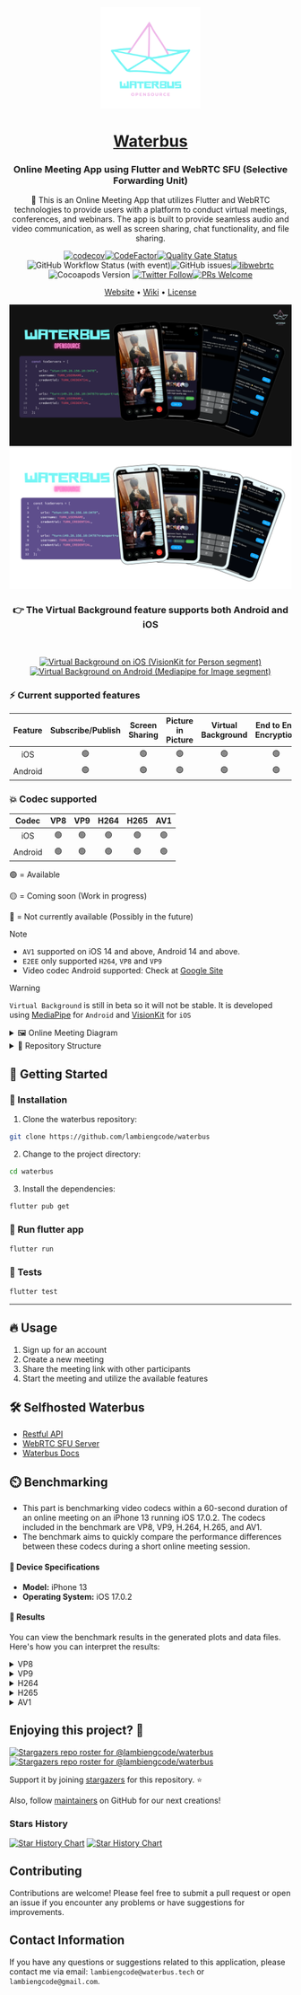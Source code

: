 <p align="center">
  <img src="https://github.com/lambiengcode/waterbus/blob/main/assets/images/img_app_logo.png?raw=true" width="180px" height=auto alt="Computador"/>
</p>

<h1 align="center"><a href="https://docs.waterbus.tech">Waterbus</a></h1>
<h3 align="center">Online Meeting App using Flutter and WebRTC SFU (Selective Forwarding Unit)</h3>
<p align="center">
  🤙 This is an Online Meeting App that utilizes Flutter and WebRTC technologies to provide users with a platform to conduct virtual meetings, conferences, and webinars. The app is built to provide seamless audio and video communication, as well as screen sharing, chat functionality, and file sharing.
</p>
<div class="badges" align="center">
<p><a href="https://codecov.io/gh/lambiengcode/waterbus"><img src="https://codecov.io/gh/lambiengcode/waterbus/branch/main/graph/badge.svg?token=7KEMH26LHZ" alt="codecov"></a><a href="https://www.codefactor.io/repository/github/lambiengcode/waterbus"><img src="https://www.codefactor.io/repository/github/lambiengcode/waterbus/badge" alt="CodeFactor"></a><a href="https://sonarcloud.io/summary/new_code?id=lambiengcode_waterbus"><img src="https://sonarcloud.io/api/project_badges/measure?project=lambiengcode_waterbus&amp;metric=alert_status" alt="Quality Gate Status"></a><img src="https://img.shields.io/github/actions/workflow/status/lambiengcode/waterbus/ci.yml" alt="GitHub Workflow Status (with event)"><img src="https://img.shields.io/github/issues/lambiengcode/waterbus" alt="GitHub issues"><a href="https://chromium.googlesource.com/external/webrtc/+/branch-heads/6099"><img src="https://img.shields.io/badge/libwebrtc-122.6261.01-yellow.svg" alt="libwebrtc"></a><img src="https://img.shields.io/cocoapods/v/KaiRTC" alt="Cocoapods Version">
<a href="https://twitter.com/lambiengcode"><img src="https://img.shields.io/twitter/follow/waterbus.tech?style=social" alt="Twitter Follow"></a><a href="https://github.com/lambiengcode"><img src="https://img.shields.io/badge/PRs-welcome-brightgreen.svg?style=flat&amp;logo=github" alt="PRs Welcome"></a></p>
</div>

<p align="center">
  <a href="https://docs.waterbus.tech">Website</a> &bull;
  <a href="https://github.com/lambiengcode/waterbus/wiki">Wiki</a> &bull;
  <a href="https://github.com/lambiengcode/waterbus/blob/main/LICENSE">License</a>
</p>

[![Banner](./screenshots/banner-dark.png)](https://docs.waterbus.tech#gh-dark-mode-only)
[![Banner](./screenshots/banner.png)](https://docs.waterbus.tech#gh-light-mode-only)
<h3 align="center">👉 The Virtual Background feature supports both Android and iOS</h3>
<br/>
<div align="center">
<p><a href="https://youtube.com/shorts/Ms4avix05uY"><img src="https://ytcards.demolab.com/?id=Ms4avix05uY&amp;title=Virtual%20Background%20on%20iOS%20%28VisionKit%20for%20Person%20segment%29&amp;lang=en&amp;timestamp=1709774408&amp;background_color=%230d1117&amp;title_color=%23ffffff&amp;stats_color=%23dedede&amp;max_title_lines=2&amp;width=250&amp;border_radius=10&amp;duration=21" alt="Virtual Background on iOS (VisionKit for Person segment)" title="Virtual Background on iOS (VisionKit for Person segment"></a>
<a href="https://youtube.com/shorts/PDIDbVoHT5o"><img src="https://ytcards.demolab.com/?id=PDIDbVoHT5o&amp;title=Virtual%20Background%20on%20Android%20%28Mediapipe%20for%20Image%20segment%29&amp;lang=en&amp;timestamp=1709774408&amp;background_color=%230d1117&amp;title_color=%23ffffff&amp;stats_color=%23dedede&amp;max_title_lines=2&amp;width=250&amp;border_radius=10&amp;duration=27" alt="Virtual Background on Android (Mediapipe for Image segment)" title="Virtual Background on Android (Mediapipe for Image segment"></a></p>
</div>


### ⚡ Current supported features

| Feature | Subscribe/Publish | Screen Sharing | Picture in Picture | Virtual Background | End to End Encryption | Record Media |
| :-----: | :---------------: | :------------: | :----------------: | :----------------: | :-------------------: | :----------: |
|   iOS   |        🟢         |       🟢       |         🟢         |         🟢         |          🟢           |      🟡      |
| Android |        🟢         |       🟢       |         🟢         |         🟢         |          🟢           |      🟡      |

### 💥 Codec supported
| Codec | VP8 | VP9 | H264 | H265 | AV1 |
| :-----: | :---------------: | :------------: | :------------: | :----------------: | :--------------------------------: |
|   iOS   |        🟢         |       🟢       |       🟢       |         🟢         |         🟢         |
| Android |        🟢         |       🟢       |       🟢       |         🟢         |         🟢         |

🟢 = Available

🟡 = Coming soon (Work in progress)

🔴 = Not currently available (Possibly in the future)

> [!NOTE]  
> - `AV1` supported on iOS 14 and above, Android 14 and above.
> - `E2EE` only supported `H264`, `VP8` and `VP9`
> - Video codec Android supported: Check at [Google Site](https://developer.android.com/guide/topics/media/platform/supported-formats#video-codecs)

> [!WARNING]  
> `Virtual Background` is still in beta so it will not be stable. It is developed using [MediaPipe](https://developers.google.com/mediapipe) for `Android` and [VisionKit](https://developer.apple.com/documentation/vision/vngeneratepersoninstancemaskrequest) for `iOS`

<details>
<summary> 🖼️ Online Meeting Diagram</summary>

[![Diagram](./screenshots/waterbus-diagram-dark.png)](https://docs.waterbus.tech#gh-dark-mode-only)
[![Diagram](./screenshots/waterbus-diagram.png)](https://docs.waterbus.tech#gh-light-mode-only)

</details>

<details>
<summary> 📂 Repository Structure</summary>

```sh
└── waterbus/
    ├── .githooks/
    │   ├── pre-commit
    │   └── pre-push
    ├── .github/
    │   ├── FUNDING.yml
    │   ├── ISSUE_TEMPLATE/
    │   ├── dependabot.yml
    │   └── workflows/
    │       ├── ci.yml
    │       └── release.yml
    ├── .metadata
    ├── analysis_options.yaml
    ├── android/
    │   ├── app/
    │   │   ├── build.gradle
    │   │   ├── google-services.json
    │   │   ├── proguard-rules.pro
    │   │   └── src/
    │   ├── build.gradle
    │   ├── gradle/
    │   │   └── wrapper/
    │   └── settings.gradle
    ├── benchmark/
    │   ├── benchmark.txt
    │   └── plot_benchmark_results.gp
    ├── codecov.yml
    ├── ios/
    │   ├── BroadcastAppGroup/
    │   │   └── BroadcastAppGroupHandler.swift
    │   ├── BroadcastWaterbus/
    │   │   ├── Atomic.swift
    │   │   ├── BroadcastWaterbus.entitlements
    │   │   ├── DarwinNotificationCenter.swift
    │   │   ├── Info.plist
    │   │   ├── SampleHandler.swift
    │   │   ├── SampleUploader.swift
    │   │   └── SocketConnection.swift
    │   ├── Flutter/
    │   │   ├── AppFrameworkInfo.plist
    │   │   ├── Debug.xcconfig
    │   │   └── Release.xcconfig
    │   ├── Podfile
    │   ├── Podfile.lock
    │   ├── Runner/
    │   │   ├── AppDelegate.swift
    │   │   ├── Assets.xcassets/
    │   │   ├── Base.lproj/
    │   │   ├── GoogleService-Info.plist
    │   │   ├── Info.plist
    │   │   ├── Runner-Bridging-Header.h
    │   │   └── Runner.entitlements
    │   ├── Runner.xcodeproj/
    │   │   ├── project.pbxproj
    │   │   ├── project.xcworkspace/
    │   │   └── xcshareddata/
    │   ├── Runner.xcworkspace/
    │   │   ├── contents.xcworkspacedata
    │   │   └── xcshareddata/
    │   └── clean-pods.sh
    ├── launcher_icon_setup.yaml
    ├── lib/
    │   ├── core/
    │   │   ├── app/
    │   │   ├── constants/
    │   │   ├── error/
    │   │   ├── helpers/
    │   │   ├── injection/
    │   │   ├── navigator/
    │   │   ├── types/
    │   │   ├── usecase/
    │   │   └── utils/
    │   ├── features/
    │   │   ├── app/
    │   │   ├── auth/
    │   │   ├── chats/
    │   │   ├── common/
    │   │   ├── conversation/
    │   │   ├── home/
    │   │   ├── meeting/
    │   │   ├── notifications/
    │   │   ├── profile/
    │   │   ├── schedule/
    │   │   └── settings/
    │   ├── gen/
    │   │   ├── assets.gen.dart
    │   │   └── fonts.gen.dart
    │   └── main.dart
    ├── packages/
    │   ├── auth/
    │   │   ├── .metadata
    │   │   ├── analysis_options.yaml
    │   │   ├── lib/
    │   │   ├── pubspec.yaml
    │   │   └── test/
    │   └── sizer/
    │       ├── .metadata
    │       ├── analysis_options.yaml
    │       ├── lib/
    │       └── pubspec.yaml
    ├── pubspec.lock
    ├── pubspec.yaml
    ├── run.sh
    ├── screenshots/
    ├── splash-setup.yaml
    ├── test/
    │   ├── constants/
    │   │   └── sample_file_path.dart
    │   ├── features/
    │   │   ├── auth/
    │   │   ├── meeting/
    │   │   └── profile/
    │   └── fixtures/
    │       ├── auth/
    │       ├── fixture_reader.dart
    │       └── meeting/

```

</details>

## 🚀 Getting Started

### 🔧 Installation

1. Clone the waterbus repository:
```sh
git clone https://github.com/lambiengcode/waterbus
```

2. Change to the project directory:
```sh
cd waterbus
```

3. Install the dependencies:
```sh
flutter pub get
```

### 🤖 Run flutter app

```sh
flutter run
```

### 🧪 Tests
```sh
flutter test
```

---

## 🔥 Usage

1. Sign up for an account
2. Create a new meeting
3. Share the meeting link with other participants
4. Start the meeting and utilize the available features

## 🛠 Selfhosted Waterbus

- [Restful API](https://github.com/waterbustech/waterbus-restful-service)
- [WebRTC SFU Server](https://github.com/waterbustech/waterbus-sfu-meeting)
- [Waterbus Docs](https://docs.waterbus.tech)

## ⏲️ Benchmarking

- This part is benchmarking video codecs within a 60-second duration of an online meeting on an iPhone 13 running iOS 17.0.2. The codecs included in the benchmark are VP8, VP9, H.264, H.265, and AV1.
- The benchmark aims to quickly compare the performance differences between these codecs during a short online meeting session.

#### 📱 Device Specifications

- **Model:** iPhone 13
- **Operating System:** iOS 17.0.2

#### 🎯 Results

You can view the benchmark results in the generated plots and data files. Here's how you can interpret the results:

<details>
  <summary>VP8</summary>
  - Total encode time: 9325 (µs) in 60s call

  <picture>
    <source width="100%" alt="lambiengcode" media="(prefers-color-scheme: dark)" srcset="./benchmark/vp8-benchmark-plot.png">
    <img width="100%" alt="lambiengcode" src="./benchmark/vp8-benchmark-plot-light.png">
  </picture>
</details>
<details>
  <summary>VP9</summary>
  - Total encode time: 12091 (µs) in 60s call
  
  <picture>
    <source width="100%" alt="lambiengcode" media="(prefers-color-scheme: dark)" srcset="./benchmark/vp9-benchmark-plot.png">
    <img width="100%" alt="lambiengcode" src="./benchmark/vp9-benchmark-plot-light.png">
  </picture>
</details>
<details>
  <summary>H264</summary>
  - Total encode time: 11127 (µs) in 60s call
  
  <picture>
    <source width="100%" alt="lambiengcode" media="(prefers-color-scheme: dark)" srcset="./benchmark/h264-benchmark-plot.png">
    <img width="100%" alt="lambiengcode" src="./benchmark/h264-benchmark-plot-light.png">
  </picture>
</details>
<details>
  <summary>H265</summary>
  - Total encode time: 9264 (µs) in 60s call
  
  <picture>
    <source width="100%" alt="lambiengcode" media="(prefers-color-scheme: dark)" srcset="./benchmark/h265-benchmark-plot.png">
    <img width="100%" alt="lambiengcode" src="./benchmark/h265-benchmark-plot-light.png">
  </picture>
</details>
<details>
  <summary>AV1</summary>
  - Total encode time: 13615 (µs) in 60s call
  
  <picture>
    <source width="100%" alt="lambiengcode" media="(prefers-color-scheme: dark)" srcset="./benchmark/av1-benchmark-plot.png">
    <img width="100%" alt="lambiengcode" src="./benchmark/av1-benchmark-plot-light.png">
  </picture>
</details>

## Enjoying this project? 💙

[![Stargazers repo roster for @lambiengcode/waterbus](https://reporoster.com/stars/notext/dark/lambiengcode/waterbus)](https://github.com/lambiengcode/waterbus/stargazers/#lambiengcode/waterbus&Date#gh-dark-mode-only)
[![Stargazers repo roster for @lambiengcode/waterbus](https://reporoster.com/stars/notext/lambiengcode/waterbus)](https://github.com/lambiengcode/waterbus/stargazers/#gh-light-mode-only)

Support it by joining [stargazers](https://github.com/lambiengcode/waterbus/stargazers) for this repository. ⭐

Also, follow [maintainers](https://github.com/lambiengcode) on GitHub for our next creations!

### Stars History

[![Star History Chart](https://api.star-history.com/svg?repos=lambiengcode/waterbus&type=Date&theme=dark)](https://star-history.com/#lambiengcode/waterbus&Date#gh-dark-mode-only)
[![Star History Chart](https://api.star-history.com/svg?repos=lambiengcode/waterbus&type=Date)](https://star-history.com/#lambiengcode/waterbus&Date#gh-light-mode-only)

## Contributing

Contributions are welcome! Please feel free to submit a pull request or open an issue if you encounter any problems or have suggestions for improvements.

## Contact Information

If you have any questions or suggestions related to this application, please contact me via email: `lambiengcode@waterbus.tech` or `lambiengcode@gmail.com`.
